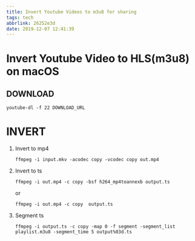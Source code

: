 ```yaml
---
title: Invert Youtube Videos to m3u8 for sharing
tags: tech
abbrlink: 26252e3d
date: 2019-12-07 12:41:39
---
```


# Invert Youtube Video to HLS(m3u8) on macOS



## DOWNLOAD

```
youtube-dl -f 22 DOWNLOAD_URL
```

# INVERT

1. Invert to mp4 

   ```
   ffmpeg -i input.mkv -acodec copy -vcodec copy out.mp4 
   ```

   

2. Invert to ts

   ```
   ffmpeg -i out.mp4 -c copy -bsf h264_mp4toannexb output.ts 
   ```

   or

   ```
   ffmpeg -i out.mp4 -c copy  output.ts 
   ```

   

3. Segment ts

   ```
   ffmpeg -i output.ts -c copy -map 0 -f segment -segment_list playlist.m3u8 -segment_time 5 output%03d.ts  
   ```

   